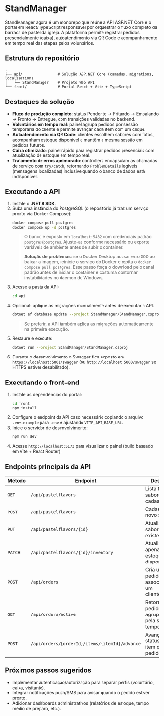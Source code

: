 # StandManager

StandManager agora é um monorepo que reúne a API ASP.NET Core e o portal em React/TypeScript responsável por orquestrar o fluxo completo da barraca de pastel da igreja. A plataforma permite registrar pedidos presencialmente (caixa), autoatendimento via QR Code e acompanhamento em tempo real das etapas pelos voluntários.

## Estrutura do repositório

```
.
├── api/                # Solução ASP.NET Core (camadas, migrations, localization)
│   └── StandManager    # Projeto Web API
└── front/              # Portal React + Vite + TypeScript
```

## Destaques da solução

- **Fluxo de produção completo**: status Pendente → Fritando → Embalando → Pronto → Entregue, com transições validadas no backend.
- **Voluntários em tempo real**: painel agrupa pedidos por sessão temporária do cliente e permite avançar cada item com um clique.
- **Autoatendimento via QR Code**: clientes escolhem sabores com fotos, acompanham estoque disponível e mantêm a mesma sessão em pedidos futuros.
- **Caixa otimizado**: painel rápido para registrar pedidos presenciais com atualização de estoque em tempo real.
- **Tratamento de erros aprimorado**: controllers encapsulam as chamadas de serviço com `try/catch`, retornando `ProblemDetails` legíveis (mensagens localizadas) inclusive quando o banco de dados está indisponível.

## Executando a API

1. Instale o **.NET 8 SDK**.
2. Suba uma instância do PostgreSQL (o repositório já traz um serviço pronto via Docker Compose):
   ```bash
   docker compose pull postgres
   docker compose up -d postgres
   ```
   > O banco é exposto em `localhost:5432` com credenciais padrão `postgres`/`postgres`. Ajuste-as conforme necessário ou
   > exporte variáveis de ambiente antes de subir o container.
   >
   > **Solução de problemas**: se o Docker Desktop acusar erro 500 ao baixar a imagem, reinicie o serviço do Docker e repita o
   > `docker compose pull postgres`. Esse passo força o download pelo canal padrão antes de iniciar o container e costuma
   > contornar instabilidades no daemon do Windows.
3. Acesse a pasta da API:
   ```bash
   cd api
   ```
4. Opcional: aplique as migrações manualmente antes de executar a API.
   ```bash
   dotnet ef database update --project StandManager/StandManager.csproj
   ```
   > Se preferir, a API também aplica as migrações automaticamente na primeira execução.
5. Restaure e execute:
   ```bash
   dotnet run --project StandManager/StandManager.csproj
   ```
6. Durante o desenvolvimento o Swagger fica exposto em `https://localhost:5001/swagger` (ou `http://localhost:5000/swagger` se HTTPS estiver desabilitado).

## Executando o front-end

1. Instale as dependências do portal:
   ```bash
   cd front
   npm install
   ```
2. Configure o endpoint da API caso necessário copiando o arquivo `.env.example` para `.env` e ajustando `VITE_API_BASE_URL`.
3. Inicie o servidor de desenvolvimento:
   ```bash
   npm run dev
   ```
4. Acesse `http://localhost:5173` para visualizar o painel (build baseado em Vite + React Router).

## Endpoints principais da API

| Método | Endpoint | Descrição |
| ------ | -------- | --------- |
| `GET` | `/api/pastelflavors` | Lista todos os sabores cadastrados. |
| `POST` | `/api/pastelflavors` | Cadastra um novo sabor. |
| `PUT` | `/api/pastelflavors/{id}` | Atualiza um sabor existente. |
| `PATCH` | `/api/pastelflavors/{id}/inventory` | Atualiza apenas o estoque disponível. |
| `POST` | `/api/orders` | Cria um pedido associado a um cliente/sessão. |
| `GET` | `/api/orders/active` | Retorna os pedidos ativos agrupados pela sessão temporária. |
| `POST` | `/api/orders/{orderId}/items/{itemId}/advance` | Avança o status de um item do pedido. |

## Próximos passos sugeridos

- Implementar autenticação/autorização para separar perfis (voluntário, caixa, visitante).
- Integrar notificações push/SMS para avisar quando o pedido estiver pronto.
- Adicionar dashboards administrativos (relatórios de estoque, tempo médio de preparo, etc.).
